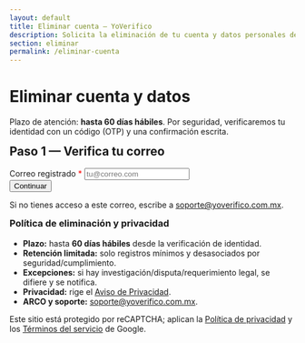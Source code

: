 ```yaml
---
layout: default
title: Eliminar cuenta — YoVerifico
description: Solicita la eliminación de tu cuenta y datos personales de YoVerifico.
section: eliminar
permalink: /eliminar-cuenta
---
```


<style>
  .hide { display: none !important; }
  /* (Opcional) pequeños estilos para el demo */
  .ok{color:#0f766e}.err{color:#b91c1c}
</style>

<main class="container" style="max-width:760px">
  <h1>Eliminar cuenta y datos</h1>
  <p class="muted">Plazo de atención: <strong>hasta 60 días hábiles</strong>. Por seguridad, verificaremos tu identidad con un código (OTP) y una confirmación escrita.</p>

  <!-- Paso 1: correo -->
  <section id="step1" class="card">
    <h2 style="margin-top:0">Paso 1 — Verifica tu correo</h2>
    <div class="field">
      <label for="email">Correo registrado <span style="color:red">*</span></label>
      <input id="email" type="email" placeholder="tu@correo.com" autocomplete="email" required />
    </div>
    <div class="actions">
      <button id="btnStep1">Continuar</button>
      <span id="status1" role="status" aria-live="polite"></span>
    </div>
    <p class="helper">Si no tienes acceso a este correo, escribe a <a href="mailto:soporte@yoverifico.com.mx">soporte@yoverifico.com.mx</a>.</p>
  </section>

  <!-- Paso 2: enviar OTP -->
  <section id="step2" class="card hide">
    <h2 style="margin-top:0">Paso 2 — Solicita tu código</h2>
    <p class="muted">Enviaremos un código (OTP) a tu correo.</p>
    <div class="actions">
      <button id="btnStep2">Enviar código</button>
      <span id="status2" role="status" aria-live="polite"></span>
    </div>
  </section>

  <!-- Paso 3: validar OTP -->
  <section id="step3" class="card hide">
    <h2 style="margin-top:0">Paso 3 — Verifica el código</h2>
    <div class="field">
      <label for="otp">Código recibido (OTP) <span style="color:red">*</span></label>
      <input id="otp" type="text" inputmode="numeric" placeholder="Ingresa el código" />
    </div>
    <div class="actions">
      <button id="btnStep3">Validar código</button>
      <span id="status3" role="status" aria-live="polite"></span>
    </div>
  </section>

  <!-- Paso 4: confirmación escrita -->
  <section id="step4" class="card hide">
    <h2 style="margin-top:0">Paso 4 — Confirmación final</h2>
    <p>Escribe exactamente la siguiente frase para confirmar:</p>
    <p class="helper" id="confirmPhrasePreview" style="background:#F1F5F9;border:1px solid #E5E7EB;padding:8px;border-radius:8px"></p>

    <div class="field">
      <label for="confirmPhrase">Frase de confirmación <span style="color:red">*</span></label>
      <input id="confirmPhrase" type="text" placeholder="Escribe la frase exacta" />
    </div>

    <div class="field">
      <input id="consent" type="checkbox" />
      <label for="consent">Confirmo que deseo eliminar de forma permanente mi cuenta y datos asociados.</label>
    </div>

    <div class="actions">
      <button id="btnStep4">Confirmar eliminación</button>
      <span id="status4" role="status" aria-live="polite"></span>
    </div>
  </section>

  <!-- Final -->
  <section id="done" class="card hide">
    <h2 style="margin-top:0">Listo</h2>
    <p class="ok"><strong>Tu cuenta ha sido eliminada satisfactoriamente.</strong></p>
    <p class="legal">
      Conservaremos registros mínimos y desasociados por motivos de seguridad/cumplimiento, conforme a nuestro
      <a href="/politicas-privacidad">Aviso de Privacidad</a>. Si requieres soporte adicional, escribe a
      <a href="mailto:soporte@yoverifico.com.mx">soporte@yoverifico.com.mx</a>.
    </p>
  </section>

  <section class="card">
    <h3 style="margin-top:0">Política de eliminación y privacidad</h3>
    <ul>
      <li><strong>Plazo:</strong> hasta <strong>60 días hábiles</strong> desde la verificación de identidad.</li>
      <li><strong>Retención limitada:</strong> solo registros mínimos y desasociados por seguridad/cumplimiento.</li>
      <li><strong>Excepciones:</strong> si hay investigación/disputa/requerimiento legal, se difiere y se notifica.</li>
      <li><strong>Privacidad:</strong> rige el <a href="/politicas-privacidad">Aviso de Privacidad</a>.</li>
      <li><strong>ARCO y soporte:</strong> <a href="mailto:soporte@yoverifico.com.mx">soporte@yoverifico.com.mx</a>.</li>
    </ul>
    <p class="helper">Este sitio está protegido por reCAPTCHA; aplican la
      <a href="https://policies.google.com/privacy" target="_blank" rel="noopener">Política de privacidad</a> y los
      <a href="https://policies.google.com/terms" target="_blank" rel="noopener">Términos del servicio</a> de Google.</p>
  </section>
</main>

<!-- reCAPTCHA v3 -->
<script src="https://www.google.com/recaptcha/api.js?render=6LcvdqUrAAAAAPBzAezZd6KpGqdEPzYdmB02GWpl"></script>

<script>
(function(){
  const API_BASE = 'https://api.yoverifico.com.mx';
  const SITE_KEY = '6LcvdqUrAAAAAPBzAezZd6KpGqdEPzYdmB02GWpl';
  const $ = s => document.querySelector(s);
  const show = (s,on=true)=>{const n=$(s); if(n) n.classList.toggle('hide', !on);};
  const disable = (s,on=true)=>{const n=$(s); if(n) n.disabled=on;};
  const txt = (s,m,ok)=>{const n=$(s); if(!n) return; n.textContent=m||''; n.className = ok===undefined ? '' : (ok?'ok':'err');};
  const scrollTo = (s)=>{ const n=$(s); if(n) n.scrollIntoView({behavior:'smooth', block:'start'}); };

  let emailCache='', ticketCache='';
  const phraseFor = (e)=>`Confirmo que deseo eliminar la cuenta ${e}`;
  const updatePhrasePreview=()=>{$('#confirmPhrasePreview').textContent=phraseFor(emailCache);};

  function v3(action){
    return new Promise((res,rej)=>{
      if(!window.grecaptcha) return rej(new Error('reCAPTCHA no cargó'));
      grecaptcha.ready(()=>grecaptcha.execute(SITE_KEY,{action}).then(res).catch(rej));
    });
  }

  // Paso 1 — existe-correo
  $('#btnStep1').addEventListener('click', async ()=>{
    const email = $('#email').value.trim();
    if(!email){ txt('#status1','Ingresa tu correo.', false); return; }
    disable('#btnStep1', true); txt('#status1','Verificando…', true);
    try{
      const captcha = await v3('existe_correo');
      const resp = await fetch(`${API_BASE}/api/auth/existe-correo`,{
        method:'POST', headers:{'Content-Type':'application/json'},
        body: JSON.stringify({ email, captcha })
      });
      const data = await resp.json().catch(()=>({}));
      if(!resp.ok){
        if(resp.status===404 || data.exists===false){
          txt('#status1','No existe un usuario registrado con ese correo.', false);
          return;
        }
        throw new Error(data.message || 'Error al verificar');
      }
      if(data.exists===false){
        txt('#status1','No existe un usuario registrado con ese correo.', false);
        return;
      }
      emailCache = email; updatePhrasePreview();
      txt('#status1','Correo verificado.', true);
      show('#step2', true); show('#step1', false);  // ← oculta Paso 1
      scrollTo('#step2');
    }catch(e){ txt('#status1', e.message || 'No se pudo verificar.', false); }
    finally{ disable('#btnStep1', false); }
  });

  // Paso 2 — solicitar OTP
  $('#btnStep2').addEventListener('click', async ()=>{
    if(!emailCache){ txt('#status2','Ingresa tu correo primero.', false); return; }
    disable('#btnStep2', true); txt('#status2','Enviando código…', true);
    try{
      const captcha = await v3('otp_request');
      const resp = await fetch(`${API_BASE}/api/usuario/account/delete/otp/request`,{
        method:'POST', headers:{'Content-Type':'application/json'},
        body: JSON.stringify({ email: emailCache, captcha })
      });
      const data = await resp.json().catch(()=>({}));
      if(!resp.ok){ throw new Error(data.message || 'Error al solicitar código'); }
      txt('#status2','Código enviado. Revisa tu bandeja.', true);
      show('#step3', true); show('#step2', false);  // ← oculta Paso 2
      scrollTo('#step3');
    }catch(e){ txt('#status2', e.message || 'No se pudo enviar el código.', false); }
    finally{ disable('#btnStep2', false); }
  });

  // Paso 3 — verificar OTP
  $('#btnStep3').addEventListener('click', async ()=>{
    const otp = $('#otp').value.trim();
    if(!otp){ txt('#status3','Ingresa el código OTP.', false); return; }
    disable('#btnStep3', true); txt('#status3','Validando código…', true);
    try{
      const captcha = await v3('otp_verify');
      const resp = await fetch(`${API_BASE}/api/usuario/account/delete/otp/verify`,{
        method:'POST', headers:{'Content-Type':'application/json'},
        body: JSON.stringify({ email: emailCache, otp, captcha })
      });
      const data = await resp.json().catch(()=>({}));
      if(!resp.ok){ throw new Error(data.message || 'Código inválido o expirado'); }
      ticketCache = data.ticket || (data.result && data.result.ticket) || '';
      if(!ticketCache) throw new Error('No se recibió ticket');
      txt('#status3','Código verificado.', true);
      show('#step4', true); show('#step3', false);  // ← oculta Paso 3
      scrollTo('#step4');
    }catch(e){ txt('#status3', e.message || 'No se pudo verificar el código.', false); }
    finally{ disable('#btnStep3', false); }
  });

  // Paso 4 — confirmación final
  $('#btnStep4').addEventListener('click', async ()=>{
    const must = phraseFor(emailCache);
    const phrase = $('#confirmPhrase').value.trim();
    if(phrase !== must){ txt('#status4','La frase no coincide exactamente.', false); return; }
    if(!$('#consent').checked){ txt('#status4','Debes marcar el consentimiento.', false); return; }
    if(!ticketCache){ txt('#status4','No hay ticket válido.', false); return; }
    disable('#btnStep4', true); txt('#status4','Confirmando…', true);
    try{
      const captcha = await v3('delete_confirm');
      const resp = await fetch(`${API_BASE}/api/usuario/account/delete/confirm`,{
        method:'POST', headers:{'Content-Type':'application/json'},
        body: JSON.stringify({ ticket: ticketCache, captcha })
      });
      const data = await resp.json().catch(()=>({}));
      if(!resp.ok){ throw new Error(data.message || 'Error al confirmar'); }
      // Pantalla final
      show('#step1', false); show('#step2', false); show('#step3', false); show('#step4', false);
      show('#done', true);
      scrollTo('#done');
    }catch(e){ txt('#status4', e.message || 'No se pudo confirmar la solicitud.', false); }
    finally{ disable('#btnStep4', false); }
  });
})();
</script>
